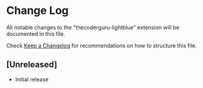 # Change Log

All notable changes to the "thecoderguru-lightblue" extension will be documented in this file.

Check [Keep a Changelog](http://keepachangelog.com/) for recommendations on how to structure this file.

## [Unreleased]

- Initial release
